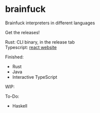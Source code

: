 # brainfuck
Brainfuck interpreters in different languages

Get the releases!

Rust: CLI binary, in the release tab  
Typescript: [react website](https://nilstrieb.github.io/brainfuck/)

Finished:
- Rust
- Java
- Interactive TypeScript

WIP:

To-Do:
- Haskell

